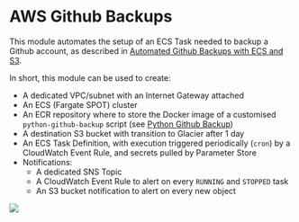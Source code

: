 # AWS Github Backups

This module automates the setup of an ECS Task needed to backup a Github account,
as described in [Automated Github Backups with ECS and S3](https://blog.marcolancini.it/2021/blog-github-backups-with-ecs/).

In short, this module can be used to create:
* A dedicated VPC/subnet with an Internet Gateway attached
* An ECS (Fargate SPOT) cluster
* An ECR repository where to store the Docker image of a customised `python-github-backup` script (see [Python Github Backup](https://github.com/marco-lancini/utils/tree/main/docker/python-github-backup))
* A destination S3 bucket with transition to Glacier after 1 day
* An ECS Task Definition, with execution triggered periodically (`cron`) by a CloudWatch Event Rule, and secrets pulled by Parameter Store
* Notifications:
    * A dedicated SNS Topic
    * A CloudWatch Event Rule to alert on every `RUNNING` and `STOPPED` task
    * An S3 bucket notification to alert on every new object

![](https://blog.marcolancini.it/images/posts/blog_github_backups_architecture.png)
